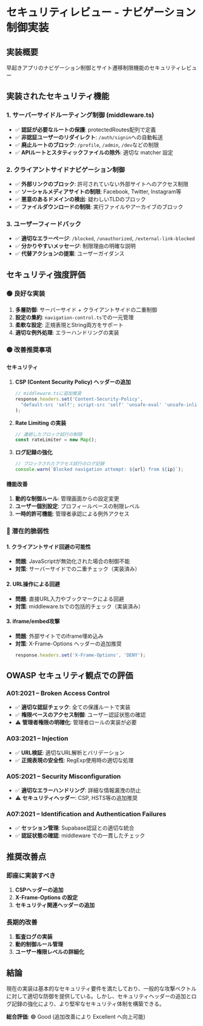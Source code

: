 # セキュリティレビュー - ナビゲーション制御実装

## 実装概要
早起きアプリのナビゲーション制御とサイト遷移制限機能のセキュリティレビュー

## 実装されたセキュリティ機能

### 1. サーバーサイドルーティング制御 (middleware.ts)
- ✅ **認証が必要なルートの保護**: protectedRoutes配列で定義
- ✅ **非認証ユーザーのリダイレクト**: `/auth/signin`への自動転送
- ✅ **廃止ルートのブロック**: `/profile`, `/admin`, `/dev`などの制限
- ✅ **APIルートとスタティックファイルの除外**: 適切な matcher 設定

### 2. クライアントサイドナビゲーション制御
- ✅ **外部リンクのブロック**: 許可されていない外部サイトへのアクセス制限
- ✅ **ソーシャルメディアサイトの制限**: Facebook, Twitter, Instagram等
- ✅ **悪意のあるドメインの検出**: 疑わしいTLDのブロック
- ✅ **ファイルダウンロードの制限**: 実行ファイルやアーカイブのブロック

### 3. ユーザーフィードバック
- ✅ **適切なエラーページ**: `/blocked`, `/unauthorized`, `/external-link-blocked`
- ✅ **分かりやすいメッセージ**: 制限理由の明確な説明
- ✅ **代替アクションの提案**: ユーザーガイダンス

## セキュリティ強度評価

### 🟢 良好な実装
1. **多層防御**: サーバーサイド + クライアントサイドの二重制御
2. **設定の集約**: `navigation-control.ts`での一元管理
3. **柔軟な設定**: 正規表現とString両方をサポート
4. **適切な例外処理**: エラーハンドリングの実装

### 🟡 改善推奨事項

#### セキュリティ
1. **CSP (Content Security Policy) ヘッダーの追加**
   ```javascript
   // middleware.tsに追加推奨
   response.headers.set('Content-Security-Policy', 
     "default-src 'self'; script-src 'self' 'unsafe-eval' 'unsafe-inline' https://js.stripe.com; ..."
   );
   ```

2. **Rate Limiting の実装**
   ```javascript
   // 連続したブロック試行の制限
   const rateLimiter = new Map();
   ```

3. **ログ記録の強化**
   ```javascript
   // ブロックされたアクセス試行のログ記録
   console.warn(`Blocked navigation attempt: ${url} from ${ip}`);
   ```

#### 機能改善
1. **動的な制御ルール**: 管理画面からの設定変更
2. **ユーザー個別設定**: プロフィールベースの制限レベル
3. **一時的許可機能**: 管理者承認による例外アクセス

### 🔴 潜在的脆弱性

#### 1. クライアントサイド回避の可能性
- **問題**: JavaScriptが無効化された場合の制御不能
- **対策**: サーバーサイドでの二重チェック（実装済み）

#### 2. URL操作による回避
- **問題**: 直接URL入力やブックマークによる回避
- **対策**: middleware.tsでの包括的チェック（実装済み）

#### 3. iframe/embed攻撃
- **問題**: 外部サイトでのiframe埋め込み
- **対策**: X-Frame-Options ヘッダーの追加推奨
   ```javascript
   response.headers.set('X-Frame-Options', 'DENY');
   ```

## OWASP セキュリティ観点での評価

### A01:2021 – Broken Access Control
- ✅ **適切な認証チェック**: 全ての保護ルートで実装
- ✅ **権限ベースのアクセス制御**: ユーザー認証状態の確認
- ⚠️  **管理者権限の明確化**: 管理者ロールの実装が必要

### A03:2021 – Injection
- ✅ **URL検証**: 適切なURL解析とバリデーション
- ✅ **正規表現の安全性**: RegExp使用時の適切な処理

### A05:2021 – Security Misconfiguration
- ✅ **適切なエラーハンドリング**: 詳細な情報漏洩の防止
- ⚠️  **セキュリティヘッダー**: CSP, HSTS等の追加推奨

### A07:2021 – Identification and Authentication Failures
- ✅ **セッション管理**: Supabase認証との適切な統合
- ✅ **認証状態の確認**: middleware での一貫したチェック

## 推奨改善点

### 即座に実装すべき
1. **CSPヘッダーの追加**
2. **X-Frame-Options の設定**
3. **セキュリティ関連ヘッダーの追加**

### 長期的改善
1. **監査ログの実装**
2. **動的制御ルール管理**
3. **ユーザー権限レベルの詳細化**

## 結論
現在の実装は基本的なセキュリティ要件を満たしており、一般的な攻撃ベクトルに対して適切な防御を提供している。しかし、セキュリティヘッダーの追加とログ記録の強化により、より堅牢なセキュリティ体制を構築できる。

**総合評価**: 🟢 Good (追加改善により Excellent へ向上可能)